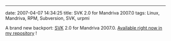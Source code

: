 ---
date: 2007-04-07 14:34:25
title: SVK 2.0 for Mandriva 2007.0
tags: Linux, Mandriva, RPM, Subversion, SVK, urpmi

A brand new backport: [SVK](http://svk.bestpractical.com) 2.0 for Mandriva 2007.0. [Available right now in my repository](http://github.com/kdeldycke/mandriva-specs) !
